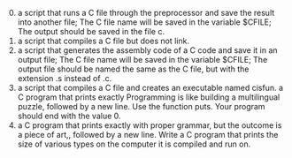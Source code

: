 0. a script that runs a C file through the preprocessor and save the result into another file; The C file name will be saved in the variable $CFILE; The output should be saved in the file c.
1. a script that compiles a C file but does not link.
2. a script that generates the assembly code of a C code and save it in an output file; The C file name will be saved in the variable $CFILE; The output file should be named the same as the C file, but with the extension .s instead of .c.
3. a script that compiles a C file and creates an executable named cisfun.
a C program that prints exactly Programming is like building a multilingual puzzle, followed by a new line. Use the function puts. Your program should end with the value 0.
5. a C program that prints exactly with proper grammar, but the outcome is a piece of art,, followed by a new line.
Write a C program that prints the size of various types on the computer it is compiled and run on.
